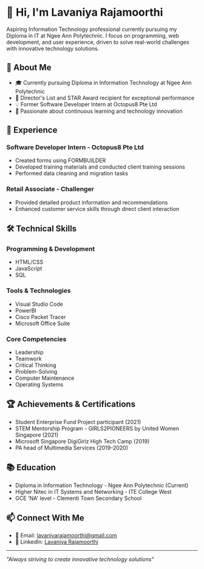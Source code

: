# 👋 Hi, I'm Lavaniya Rajamoorthi

Aspiring Information Technology professional currently pursuing my Diploma in IT at Ngee Ann Polytechnic. I focus on programming, web development, and user experience, driven to solve real-world challenges with innovative technology solutions.

## 🚀 About Me
- 🎓 Currently pursuing Diploma in Information Technology at Ngee Ann Polytechnic
- 🌟 Director's List and STAR Award recipient for exceptional performance
- 💡 Former Software Developer Intern at Octopus8 Pte Ltd
- 🌱 Passionate about continuous learning and technology innovation

## 💼 Experience
### Software Developer Intern - Octopus8 Pte Ltd
- Created forms using FORMBUILDER
- Developed training materials and conducted client training sessions
- Performed data cleaning and migration tasks

### Retail Associate - Challenger
- Provided detailed product information and recommendations
- Enhanced customer service skills through direct client interaction

## 🛠️ Technical Skills
### Programming & Development
- HTML/CSS
- JavaScript
- SQL

### Tools & Technologies
- Visual Studio Code
- PowerBI
- Cisco Packet Tracer
- Microsoft Office Suite

### Core Competencies
- Leadership
- Teamwork
- Critical Thinking
- Problem-Solving
- Computer Maintenance
- Operating Systems

## 🏆 Achievements & Certifications
- Student Enterprise Fund Project participant (2021)
- STEM Mentorship Program - GIRLS2PIONEERS by United Women Singapore (2021)
- Microsoft Singapore DigiGirlz High Tech Camp (2019)
- PA head of Multimedia Services (2019-2020)

## 📚 Education
- Diploma in Information Technology - Ngee Ann Polytechnic (Current)
- Higher Nitec in IT Systems and Networking - ITE College West
- GCE 'NA' level - Clementi Town Secondary School

## 📫 Connect With Me
- 📧 Email: lavaniyarajamoorthi@gmail.com
- 💼 LinkedIn: [Lavaniya Rajamoorthi](https://www.linkedin.com/in/lavaniya-rajamoorthi-388971272)

---
*"Always striving to create innovative technology solutions"*

